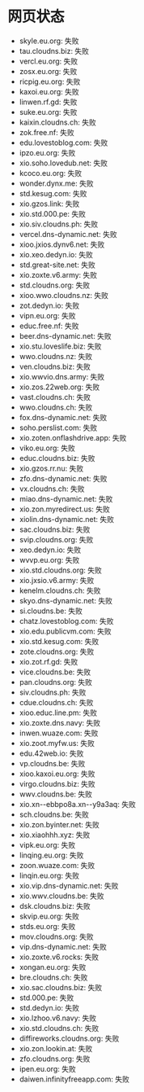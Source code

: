 # 网页状态
- skyle.eu.org: 失败
- tau.cloudns.biz: 失败
- vercl.eu.org: 失败
- zosx.eu.org: 失败
- ricpig.eu.org: 失败
- kaxoi.eu.org: 失败
- linwen.rf.gd: 失败
- suke.eu.org: 失败
- kaixin.cloudns.ch: 失败
- zok.free.nf: 失败
- edu.lovestoblog.com: 失败
- ipzo.eu.org: 失败
- xio.soho.lovedub.net: 失败
- kcoco.eu.org: 失败
- wonder.dynx.me: 失败
- std.kesug.com: 失败
- xio.gzos.link: 失败
- xio.std.000.pe: 失败
- xio.siv.cloudns.ph: 失败
- vercel.dns-dynamic.net: 失败
- xioo.jxios.dynv6.net: 失败
- xio.xeo.dedyn.io: 失败
- std.great-site.net: 失败
- xio.zoxte.v6.army: 失败
- std.cloudns.org: 失败
- xioo.wwo.cloudns.nz: 失败
- zot.dedyn.io: 失败
- vipn.eu.org: 失败
- educ.free.nf: 失败
- beer.dns-dynamic.net: 失败
- xio.stu.loveslife.biz: 失败
- wwo.cloudns.nz: 失败
- ven.cloudns.biz: 失败
- xio.wwvio.dns.army: 失败
- xio.zos.22web.org: 失败
- vast.cloudns.ch: 失败
- wwo.cloudns.ch: 失败
- fox.dns-dynamic.net: 失败
- soho.perslist.com: 失败
- xio.zoten.onflashdrive.app: 失败
- viko.eu.org: 失败
- educ.cloudns.biz: 失败
- xio.gzos.rr.nu: 失败
- zfo.dns-dynamic.net: 失败
- vx.cloudns.ch: 失败
- miao.dns-dynamic.net: 失败
- xio.zon.myredirect.us: 失败
- xiolin.dns-dynamic.net: 失败
- sac.cloudns.biz: 失败
- svip.cloudns.org: 失败
- xeo.dedyn.io: 失败
- wvvp.eu.org: 失败
- xio.std.cloudns.org: 失败
- xio.jxsio.v6.army: 失败
- kenelm.cloudns.ch: 失败
- skyo.dns-dynamic.net: 失败
- si.cloudns.be: 失败
- chatz.lovestoblog.com: 失败
- xio.edu.publicvm.com: 失败
- xio.std.kesug.com: 失败
- zote.cloudns.org: 失败
- xio.zot.rf.gd: 失败
- vice.cloudns.be: 失败
- pan.cloudns.org: 失败
- siv.cloudns.ph: 失败
- cdue.cloudns.ch: 失败
- xioo.educ.line.pm: 失败
- xio.zoxte.dns.navy: 失败
- inwen.wuaze.com: 失败
- xio.zoot.myfw.us: 失败
- edu.42web.io: 失败
- vp.cloudns.be: 失败
- xioo.kaxoi.eu.org: 失败
- virgo.cloudns.biz: 失败
- wwv.cloudns.be: 失败
- xio.xn--ebbpo8a.xn--y9a3aq: 失败
- sch.cloudns.be: 失败
- xio.zon.byinter.net: 失败
- xio.xiaohhh.xyz: 失败
- vipk.eu.org: 失败
- linqing.eu.org: 失败
- zoon.wuaze.com: 失败
- linqin.eu.org: 失败
- xio.vip.dns-dynamic.net: 失败
- xio.wwv.cloudns.be: 失败
- dsk.cloudns.biz: 失败
- skvip.eu.org: 失败
- stds.eu.org: 失败
- mov.cloudns.org: 失败
- vip.dns-dynamic.net: 失败
- xio.zoxte.v6.rocks: 失败
- xongan.eu.org: 失败
- bre.cloudns.ch: 失败
- xio.sac.cloudns.biz: 失败
- std.000.pe: 失败
- std.dedyn.io: 失败
- xio.lzhoo.v6.navy: 失败
- xio.std.cloudns.ch: 失败
- diffireworks.cloudns.org: 失败
- xio.zon.lookin.at: 失败
- zfo.cloudns.org: 失败
- ipen.eu.org: 失败
- daiwen.infinityfreeapp.com: 失败
